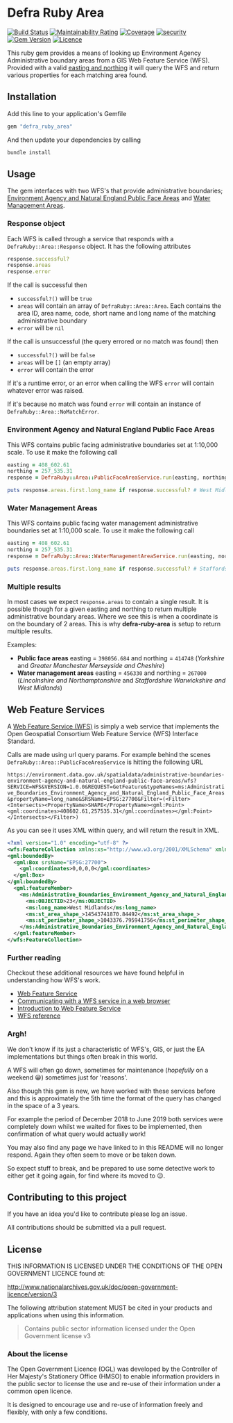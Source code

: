 # Defra Ruby Area

[![Build Status](https://travis-ci.com/DEFRA/defra-ruby-area.svg?branch=main)](https://travis-ci.com/DEFRA/defra-ruby-area)
[![Maintainability Rating](https://sonarcloud.io/api/project_badges/measure?project=DEFRA_defra-ruby-area&metric=sqale_rating)](https://sonarcloud.io/dashboard?id=DEFRA_defra-ruby-area)
[![Coverage](https://sonarcloud.io/api/project_badges/measure?project=DEFRA_defra-ruby-area&metric=coverage)](https://sonarcloud.io/dashboard?id=DEFRA_defra-ruby-area)
[![security](https://hakiri.io/github/DEFRA/defra-ruby-area/main.svg)](https://hakiri.io/github/DEFRA/defra-ruby-area/main)
[![Gem Version](https://badge.fury.io/rb/defra_ruby_area.svg)](https://badge.fury.io/rb/defra_ruby_area)
[![Licence](https://img.shields.io/badge/Licence-OGLv3-blue.svg)](http://www.nationalarchives.gov.uk/doc/open-government-licence/version/3)

This ruby gem provides a means of looking up Environment Agency Administrative boundary areas from a GIS Web Feature Service (WFS). Provided with a valid [easting and northing](https://en.wikipedia.org/wiki/Easting_and_northing) it will query the WFS and return various properties for each matching area found.

## Installation

Add this line to your application's Gemfile

```ruby
gem "defra_ruby_area"
```

And then update your dependencies by calling

```bash
bundle install
```

## Usage

The gem interfaces with two WFS's that provide administrative boundaries; [Environment Agency and Natural England Public Face Areas](https://environment.data.gov.uk/dataset/91d0fb43-209c-477f-91e3-74e756296268) and [Water Management Areas](https://environment.data.gov.uk/dataset/7942e4cf-d465-11e4-ac00-f0def148f590).

### Response object

Each WFS is called through a service that responds with a `DefraRuby::Area::Response` object. It has the following attributes

```ruby
response.successful?
response.areas
response.error
```

If the call is successful then

- `successful?()` will be `true`
- `areas` will contain an array of `DefraRuby::Area::Area`. Each contains the area ID, area name, code, short name and long name of the matching administrative boundary
- `error` will be `nil`

If the call is unsuccessful (the query errored or no match was found) then

- `successful?()` will be `false`
- `areas` will be `[]` (an empty array)
- `error` will contain the error

If it's a runtime error, or an error when calling the WFS `error` will contain whatever error was raised.

If it's because no match was found `error` will contain an instance of `DefraRuby::Area::NoMatchError`.

### Environment Agency and Natural England Public Face Areas

This WFS contains public facing administrative boundaries set at 1:10,000 scale. To use it make the following call

```ruby
easting = 408_602.61
northing = 257_535.31
response = DefraRuby::Area::PublicFaceAreaService.run(easting, northing)

puts response.areas.first.long_name if response.successful? # West Midlands
```

### Water Management Areas

This WFS contains public facing water management administrative boundaries set at 1:10,000 scale. To use it make the following call

```ruby
easting = 408_602.61
northing = 257_535.31
response = DefraRuby::Area::WaterManagementAreaService.run(easting, northing)

puts response.areas.first.long_name if response.successful? # Staffordshire Warwickshire and West Midlands
```

### Multiple results

In most cases we expect `response.areas` to contain a single result. It is possible though for a given easting and northing to return multiple administrative boundary areas. Where we see this is when a coordinate is on the boundary of 2 areas. This is why **defra-ruby-area** is setup to return multiple results.

Examples:

- **Public face areas** easting = `398056.684` and northing = `414748` (*Yorkshire* and *Greater Manchester Merseyside and Cheshire*)
- **Water management areas** easting = `456330` and northing = `267000` (*Lincolnshire and Northamptonshire* and *Staffordshire Warwickshire and West Midlands*)

## Web Feature Services

A [Web Feature Service (WFS)](https://en.m.wikipedia.org/wiki/Web_Feature_Service) is simply a web service that implements the Open Geospatial Consortium Web Feature Service (WFS) Interface Standard.

Calls are made using url query params. For example behind the scenes `DefraRuby::Area::PublicFaceAreaService` is hitting the following URL

`https://environment.data.gov.uk/spatialdata/administrative-boundaries-environment-agency-and-natural-england-public-face-areas/wfs?SERVICE=WFS&VERSION=1.0.0&REQUEST=GetFeature&typeNames=ms:Administrative_Boundaries_Environment_Agency_and_Natural_England_Public_Face_Areas&propertyName=long_name&SRSName=EPSG:27700&Filter=(<Filter><Intersects><PropertyName>SHAPE</PropertyName><gml:Point><gml:coordinates>408602.61,257535.31</gml:coordinates></gml:Point></Intersects></Filter>)`

As you can see it uses XML within query, and will return the result in XML.

```xml
<?xml version="1.0" encoding="utf-8" ?>
<wfs:FeatureCollection xmlns:xs="http://www.w3.org/2001/XMLSchema" xmlns:wfs="http://www.opengis.net/wfs" xmlns:gml="http://www.opengis.net/gml" xmlns:ms="https://environment.data.gov.uk/spatialdata/administrative-boundaries-environment-agency-and-natural-england-public-face-areas/wfs" xmlns:xlink="http://www.w3.org/1999/xlink" xmlns:xsi="http://www.w3.org/2001/XMLSchema-instance" xsi:schemaLocation="http://www.opengis.net/wfs http://schemas.opengis.net/wfs/1.0.0/WFS-basic.xsd http://www.opengis.net/gml http://schemas.opengis.net/gml/2.1.2/feature.xsd https://environment.data.gov.uk/spatialdata/administrative-boundaries-environment-agency-and-natural-england-public-face-areas/wfs https://environment.data.gov.uk/spatialdata/administrative-boundaries-environment-agency-and-natural-england-public-face-areas/wfs?service=wfs%26version=1.0.0%26request=DescribeFeatureType">
<gml:boundedBy>
  <gml:Box srsName="EPSG:27700">
    <gml:coordinates>0,0,0,0</gml:coordinates>
  </gml:Box>
</gml:boundedBy>
  <gml:featureMember>
    <ms:Administrative_Boundaries_Environment_Agency_and_Natural_England_Public_Face_Areas fid="Administrative_Boundaries_Environment_Agency_and_Natural_England_Public_Face_Areas.23">
      <ms:OBJECTID>23</ms:OBJECTID>
      <ms:long_name>West Midlands</ms:long_name>
      <ms:st_area_shape_>14543741870.84492</ms:st_area_shape_>
      <ms:st_perimeter_shape_>1043376.795941756</ms:st_perimeter_shape_>
    </ms:Administrative_Boundaries_Environment_Agency_and_Natural_England_Public_Face_Areas>
  </gml:featureMember>
</wfs:FeatureCollection>
```

### Further reading

Checkout these additional resources we have found helpful in understanding how WFS's work.

- [Web Feature Service](http://www.opengeospatial.org/standards/wfs)
- [Communicating with a WFS service in a web browser](https://enterprise.arcgis.com/en/server/latest/publish-services/windows/communicating-with-a-wfs-service-in-a-web-browser.htm)
- [Introduction to Web Feature Service](https://geoserver.geo-solutions.it/edu/en/vector_data/wfsintro.html)
- [WFS reference](https://docs.geoserver.org/latest/en/user/services/wfs/reference.html)

### Argh!

We don't know if its just a characteristic of WFS's, GIS, or just the EA implementations but things often break in this world.

A WFS will often go down, sometimes for maintenance (_hopefully_ on a weekend 😀) sometimes just for 'reasons'.

Also though this gem is new, we have worked with these services before and this is approximately the 5th time the format of the query has changed in the space of a 3 years.

For example the period of December 2018 to June 2019 both services were completely down whilst we waited for fixes to be implemented, then confirmation of what query would actually work!

You may also find any page we have linked to in this README will no longer respond. Again they often seem to move or be taken down.

So expect stuff to break, and be prepared to use some detective work to either get it going again, for find where its moved to 😉.

## Contributing to this project

If you have an idea you'd like to contribute please log an issue.

All contributions should be submitted via a pull request.

## License

THIS INFORMATION IS LICENSED UNDER THE CONDITIONS OF THE OPEN GOVERNMENT LICENCE found at:

<http://www.nationalarchives.gov.uk/doc/open-government-licence/version/3>

The following attribution statement MUST be cited in your products and applications when using this information.

> Contains public sector information licensed under the Open Government license v3

### About the license

The Open Government Licence (OGL) was developed by the Controller of Her Majesty's Stationery Office (HMSO) to enable information providers in the public sector to license the use and re-use of their information under a common open licence.

It is designed to encourage use and re-use of information freely and flexibly, with only a few conditions.

